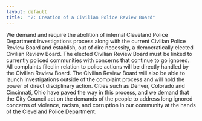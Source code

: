 ```yaml
---
layout: default
title:  "2: Creation of a Civilian Police Review Board"
---
```

 We demand and require the abolition of internal Cleveland Police Department investigations process along with the current Civilian Police Review Board and establish, out of dire necessity, a democratically elected Civilian Review Board. The elected Civilian Review Board must be linked to currently policed communities with concerns that continue to go ignored. All complaints filed in relation to police actions will be directly handled by the Civilian Review Board. The Civilian Review Board will also be able to launch investigations outside of the complaint process and will hold the power of direct disciplinary action. Cities such as Denver, Colorado and Cincinnati, Ohio have paved the way in this process, and we demand that the City Council act on the demands of the people to address long ignored concerns of violence, racism, and corruption in our community at the hands of the Cleveland Police Department. 
